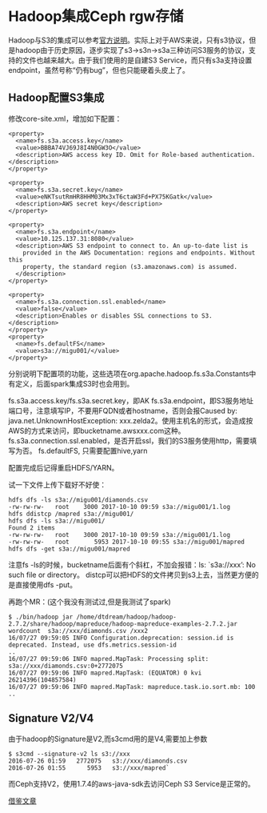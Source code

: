 # Hadoop集成Ceph rgw存储
Hadoop与S3的集成可以参考[官方说明](http://hadoop.apache.org/docs/current/hadoop-aws/tools/hadoop-aws/index.html)。实际上对于AWS来说，只有s3协议，但是hadoop由于历史原因，逐步实现了s3->s3n->s3a三种访问S3服务的协议，支持的文件也越来越大。由于我们使用的是自建S3 Service，而只有s3a支持设置endpoint，虽然号称“仍有bug”，但也只能硬着头皮上了。
## Hadoop配置S3集成
修改core-site.xml，增加如下配置：
```
<property>
  <name>fs.s3a.access.key</name>
  <value>BBBA74VJ69J8I4N0GW3O</value>
  <description>AWS access key ID. Omit for Role-based authentication.</description>
</property>

<property>
  <name>fs.s3a.secret.key</name>
  <value>eNKTsutRmHR8HHM03Mx3xT6ctaW3Fd+PX75KGatk</value>
  <description>AWS secret key</description>
</property>

<property>
  <name>fs.s3a.endpoint</name>
  <value>10.125.137.31:8080</value>
  <description>AWS S3 endpoint to connect to. An up-to-date list is
    provided in the AWS Documentation: regions and endpoints. Without this
    property, the standard region (s3.amazonaws.com) is assumed.
  </description>
</property>

<property>
  <name>fs.s3a.connection.ssl.enabled</name>
  <value>false</value>
  <description>Enables or disables SSL connections to S3.</description>
</property>
<property>
  <name>fs.defaultFS</name>
  <value>s3a://migu001/</value>
</property>
```

分别说明下配置项的功能，这些选项在org.apache.hadoop.fs.s3a.Constants中有定义，后面spark集成S3时也会用到。

fs.s3a.access.key/fs.s3a.secret.key，即AK
fs.s3a.endpoint，即S3服务地址端口号，注意填写IP，不要用FQDN或者hostname，否则会报Caused by: java.net.UnknownHostException: xxx.zelda2。使用主机名的形式，会造成按AWS的方式来访问，即bucketname.awsxxx.com这种。
fs.s3a.connection.ssl.enabled，是否开启ssl，我们的S3服务使用http，需要填写为否。
fs.defaultFS, 只需要配置hive,yarn

配置完成后记得重启HDFS/YARN。

试一下文件上传下载好不好使：

```
hdfs dfs -ls s3a://migu001/diamonds.csv
-rw-rw-rw-   root    3000 2017-10-10 09:59 s3a://migu001/1.log
hdfs ddistcp /mapred s3a://migu001/
hdfs dfs -ls s3a://migu001/
Found 2 items
-rw-rw-rw-   root    3000 2017-10-10 09:59 s3a://migu001/1.log
-rw-rw-rw-   root       5953 2017-10-10 09:55 s3a://migu001/mapred
hdfs dfs -get s3a://migu001/mapred
```

注意fs -ls的时候，bucketname后面有个斜杠，不加会报错：ls: `s3a://xxx’: No such file or directory。 distcp可以把HDFS的文件拷贝到s3上去，当然更方便的是直接使用dfs -put。

再跑个MR：(这个我没有测试过,但是我测试了spark)
```
$ ./bin/hadoop jar /home/dtdream/hadoop/hadoop-2.7.2/share/hadoop/mapreduce/hadoop-mapreduce-examples-2.7.2.jar wordcount  s3a://xxx/diamonds.csv /xxx2
16/07/27 09:59:05 INFO Configuration.deprecation: session.id is deprecated. Instead, use dfs.metrics.session-id
..
16/07/27 09:59:06 INFO mapred.MapTask: Processing split: s3a://xxx/diamonds.csv:0+2772075
16/07/27 09:59:06 INFO mapred.MapTask: (EQUATOR) 0 kvi 26214396(104857584)
16/07/27 09:59:06 INFO mapred.MapTask: mapreduce.task.io.sort.mb: 100
..
```

## Signature V2/V4
由于hadoop的Signature是V2,而s3cmd用的是V4,需要加上参数
```
$ s3cmd --signature-v2 ls s3://xxx
2016-07-26 01:59   2772075   s3://xxx/diamonds.csv
2016-07-26 01:55      5953   s3://xxx/mapred`
```
而Ceph支持V2，使用1.7.4的aws-java-sdk去访问Ceph S3 Service是正常的。

[借鉴文章](https://ieevee.com/tech/2016/07/26/s3-2.html)